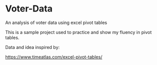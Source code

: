# Voter-Data
An analysis of voter data using excel pivot tables

This is a sample project used to practice and show my fluency in pivot tables. 

Data and idea inspired by:

https://www.timeatlas.com/excel-pivot-tables/
